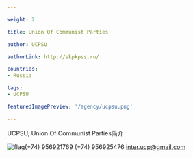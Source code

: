 ```yaml
---

weight: 2

title: Union Of Communist Parties

author: UCPSU

authorLink: http://skpkpss.ru/ 

countries: 
- Russia

tags: 
- UCPSU

featuredImagePreview: '/agency/ucpsu.png'

---
```


UCPSU, Union Of Communist Parties简介 

<!--more-->

![flag](/agency/ucpsu.png)(+74) 956921769 (+74) 956925476 inter.ucp@gmail.com